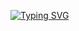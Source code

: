 [![Typing SVG](https://readme-typing-svg.demolab.com?font=Montserrat&size=42&duration=3000&pause=1000&color=1E98FF&background=8996FF00&center=true&vCenter=true&multiline=true&width=727&height=181&lines=Hi+there+%F0%9F%91%8B%F0%9F%8F%BB;Welcome+to+Guruji's+organization)](https://git.io/typing-svg)
